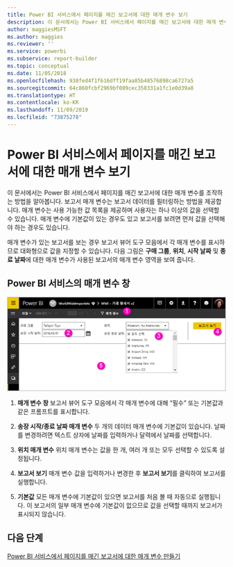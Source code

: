 ```yaml
---
title: Power BI 서비스에서 페이지를 매긴 보고서에 대한 매개 변수 보기
description: 이 문서에서는 Power BI 서비스에서 페이지를 매긴 보고서에 대한 매개 변수를 조작하는 방법을 알아봅니다.
author: maggiesMSFT
ms.author: maggies
ms.reviewer: ''
ms.service: powerbi
ms.subservice: report-builder
ms.topic: conceptual
ms.date: 11/05/2018
ms.openlocfilehash: 938fed4f1f616dff19faa85b48576898ca6727a5
ms.sourcegitcommit: 64c860fcbf2969bf089cec358331a1fc1e0d39a8
ms.translationtype: HT
ms.contentlocale: ko-KR
ms.lasthandoff: 11/09/2019
ms.locfileid: "73875278"
---
```

# <a name="view-parameters-for-paginated-reports-in-the-power-bi-service"></a>Power BI 서비스에서 페이지를 매긴 보고서에 대한 매개 변수 보기

이 문서에서는 Power BI 서비스에서 페이지를 매긴 보고서에 대한 매개 변수를 조작하는 방법을 알아봅니다.  보고서 매개 변수는 보고서 데이터를 필터링하는 방법을 제공합니다. 매개 변수는 사용 가능한 값 목록을 제공하며 사용자는 하나 이상의 값을 선택할 수 있습니다. 매개 변수에 기본값이 있는 경우도 있고 보고서를 보려면 먼저 값을 선택해야 하는 경우도 있습니다.  

매개 변수가 있는 보고서를 보는 경우 보고서 뷰어 도구 모음에서 각 매개 변수를 표시하므로 대화형으로 값을 지정할 수 있습니다. 다음 그림은 **구매 그룹**, **위치**, **시작 날짜** 및 **종료 날짜**에 대한 매개 변수가 사용된 보고서의 매개 변수 영역을 보여 줍니다.  

## <a name="parameters-pane-in-the-power-bi-service"></a>Power BI 서비스의 매개 변수 창

![매개 변수가 사용된 페이지를 매긴 보고서 보기](media/paginated-reports-view-parameters/power-bi-paginated-view-parameters.png)
  
1.  **매개 변수 창** 보고서 뷰어 도구 모음에서 각 매개 변수에 대해 “필수” 또는 기본값과 같은 프롬프트를 표시합니다.    
  
2.  **송장 시작/종료 날짜 매개 변수** 두 개의 데이터 매개 변수에 기본값이 있습니다. 날짜를 변경하려면 텍스트 상자에 날짜를 입력하거나 달력에서 날짜를 선택합니다.  
  
3.  **위치 매개 변수** 위치 매개 변수는 값을 한 개, 여러 개 또는 모두 선택할 수 있도록 설정됩니다. 
  
4.  **보고서 보기** 매개 변수 값을 입력하거나 변경한 후 **보고서 보기**를 클릭하여 보고서를 실행합니다. 

5. **기본값** 모든 매개 변수에 기본값이 있으면 보고서를 처음 볼 때 자동으로 실행됩니다. 이 보고서의 일부 매개 변수에 기본값이 없으므로 값을 선택할 때까지 보고서가 표시되지 않습니다.  

## <a name="next-steps"></a>다음 단계

[Power BI 서비스에서 페이지를 매긴 보고서에 대한 매개 변수 만들기](paginated-reports-parameters.md)
